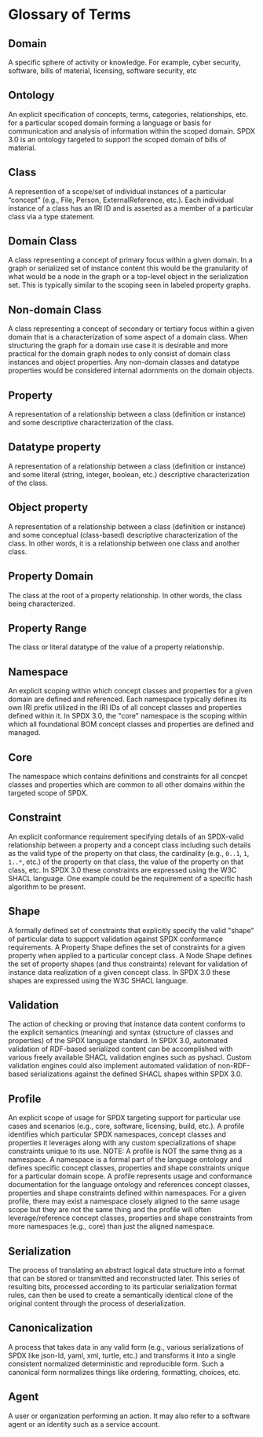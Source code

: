 # Glossary of Terms

## Domain

A specific sphere of activity or knowledge. For example, cyber security, software, bills of material, licensing, software security, etc

## Ontology

An explicit specification of concepts, terms, categories, relationships, etc. for a particular scoped domain forming a language or basis for communication and analysis of information within the scoped domain. SPDX 3.0 is an ontology targeted to support the scoped domain of bills of material.

## Class

A represention of a scope/set of individual instances of a particular “concept” (e.g., File, Person, ExternalReference, etc.). Each individual instance of a class has an IRI ID and is asserted as a member of a particular class via a type statement.

## Domain Class

A class representing a concept of primary focus within a given domain. In a graph or serialized set of instance content this would be the granularity of what would be a node in the graph or a top-level object in the serialization set. This is typically similar to the scoping seen in labeled property graphs.

## Non-domain Class

A class representing a concept of secondary or tertiary focus within a given domain that is a characterization of some aspect of a domain class. When structuring the graph for a domain use case it is desirable and more practical for the domain graph nodes to only consist of domain class instances and object properties. Any non-domain classes and datatype properties would be considered internal adornments on the domain objects.

## Property

A representation of a relationship between a class (definition or instance) and some descriptive characterization of the class.

## Datatype property

A representation of a relationship between a class (definition or instance) and some literal (string, integer, boolean, etc.) descriptive characterization of the class.

## Object property

A representation of a relationship between a class (definition or instance) and some conceptual (class-based) descriptive characterization of the class. In other words, it is a relationship between one class and another class.

## Property Domain

The class at the root of a property relationship. In other words, the class being characterized.

## Property Range

The class or literal datatype of the value of a property relationship.

## Namespace

An explicit scoping within which concept classes and properties for a given domain are defined and referenced. Each namespace typically defines its own IRI prefix utilized in the IRI IDs of all concept classes and properties defined within it. In SPDX 3.0, the "core" namespace is the scoping within which all foundational BOM concept classes and properties are defined and managed.

## Core

The namespace which contains definitions and constraints for all concpet classes and properties which are common to all other domains within the targeted scope of SPDX.

## Constraint

An explicit conformance requirement specifying details of an SPDX-valid relationship between a property and a concept class including such details as the valid type of the property on that class, the cardinality (e.g., `0..1`, `1`, `1..*`, etc.) of the property on that class, the value of the property on that class, etc. In SPDX 3.0 these constraints are expressed using the W3C SHACL language. One example could be the requirement of a specific hash algorithm to be present.

## Shape

A formally defined set of constraints that explicitly specify the valid "shape" of particular data to support validation against SPDX conformance requirements. A Property Shape defines the set of constraints for a given property when applied to a particular concept class. A Node Shape defines the set of property shapes (and thus constraints) relevant for validation of instance data realization of a given concept class. In SPDX 3.0 these shapes are expressed using the W3C SHACL language.

## Validation

The action of checking or proving that instance data content conforms to the explicit semantics (meaning) and syntax (structure of classes and properties) of the SPDX language standard. In SPDX 3.0, automated validation of RDF-based serialized content can be accomplished with various freely available SHACL validation engines such as pyshacl. Custom validation engines could also implement automated validation of non-RDF-based serializations against the defined SHACL shapes within SPDX 3.0.

## Profile

An explicit scope of usage for SPDX targeting support for particular use cases and scenarios (e.g., core, software, licensing, build, etc.). A profile identifies which particular SPDX namespaces, concept classes and properties it leverages along with any custom specializations of shape constraints unique to its use. NOTE: A profile is NOT the same thing as a namespace. A namespace is a formal part of the language ontology and defines specific concept classes, properties and shape constraints unique for a particular domain scope. A profile represents usage and conformance documentation for the language ontology and references concept classes, properties and shape constraints defined within namespaces. For a given profile, there may exist a namespace closely aligned to the same usage scope but they are not the same thing and the profile will often leverage/reference concept classes, properties and shape constraints from more namespaces (e.g., core) than just the aligned namespace.

## Serialization

The process of translating an abstract logical data structure into a format that can be stored or transmitted and reconstructed later. This series of resulting bits, processed according to its particular serialization format rules, can then be used to create a semantically identical clone of the original content through the process of deserialization.

## Canonicalization

A process that takes data in any valid form (e.g., various serializations of SPDX like json-ld, yaml, xml, turtle, etc.) and transforms it into a single consistent normalized deterministic and reproducible form. Such a canonical form normalizes things like ordering, formatting, choices, etc.

## Agent

A user or organization performing an action. It may also refer to a software agent
or an identity such as a service account.
